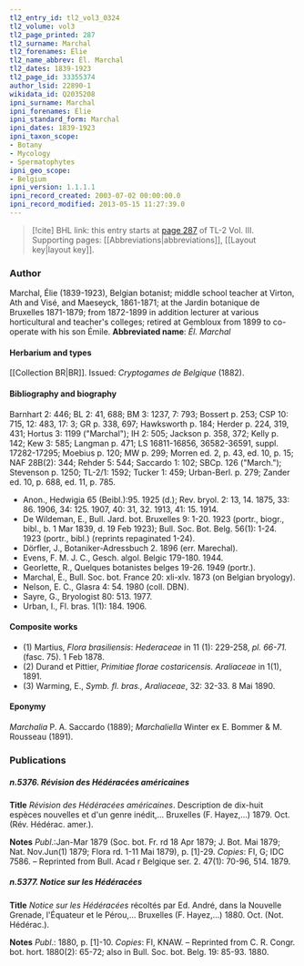 ```yaml
---
tl2_entry_id: tl2_vol3_0324
tl2_volume: vol3
tl2_page_printed: 287
tl2_surname: Marchal
tl2_forenames: Élie
tl2_name_abbrev: Él. Marchal
tl2_dates: 1839-1923
tl2_page_id: 33355374
author_lsid: 22890-1
wikidata_id: Q2035208
ipni_surname: Marchal
ipni_forenames: Élie
ipni_standard_form: Marchal
ipni_dates: 1839-1923
ipni_taxon_scope: 
- Botany
- Mycology
- Spermatophytes
ipni_geo_scope: 
- Belgium
ipni_version: 1.1.1.1
ipni_record_created: 2003-07-02 00:00:00.0
ipni_record_modified: 2013-05-15 11:27:39.0
---
```



> [!cite] BHL link: this entry starts at [page 287](https://www.biodiversitylibrary.org/page/33355374) of TL-2 Vol. III.
> Supporting pages: [[Abbreviations|abbreviations]], [[Layout key|layout key]].

### Author

Marchal, Élie (1839-1923), Belgian botanist; middle school teacher at Virton, Ath and Visé, and Maeseyck, 1861-1871; at the Jardin botanique de Bruxelles 1871-1879; from 1872-1899 in addition lecturer at various horticultural and teacher's colleges; retired at Gembloux from 1899 to co-operate with his son Émile. 
**Abbreviated name**: *Él. Marchal*

#### Herbarium and types

[[Collection BR|BR]]. Issued: *Cryptogames de Belgique* (1882).

#### Bibliography and biography

Barnhart 2: 446; BL 2: 41, 688; BM 3: 1237, 7: 793; Bossert p. 253; CSP 10: 715, 12: 483, 17: 3; GR p. 338, 697; Hawksworth p. 184; Herder p. 224, 319, 431; Hortus 3: 1199 ("Marchal"); IH 2: 505; Jackson p. 358, 372; Kelly p. 142; Kew 3: 585; Langman p. 471; LS 16811-16856, 36582-36591, suppl. 17282-17295; Moebius p. 120; MW p. 299; Morren ed. 2, p. 43, ed. 10, p. 15; NAF 28B(2): 344; Rehder 5: 544; Saccardo 1: 102; SBCp. 126 ("March."); Stevenson p. 1250; TL-2/1: 1592; Tucker 1: 459; Urban-Berl. p. 279; Zander ed. 10, p. 688, ed. 11, p. 785.
- Anon., Hedwigia 65 (Beibl.):95. 1925 (d.); Rev. bryol. 2: 13, 14. 1875, 33: 86. 1906, 34: 125. 1907, 40: 31, 32. 1913, 41: 15. 1914.
- De Wildeman, E., Bull. Jard. bot. Bruxelles 9: 1-20. 1923 (portr., biogr., bibl., b. 1 Mar 1839, d. 19 Feb 1923); Bull. Soc. Bot. Belg. 56(1): 1-24. 1923 (portr., bibl.) (reprints repaginated 1-24).
- Dörfler, J., Botaniker-Adressbuch 2. 1896 (err. Marechal).
- Evens, F. M. J. C., Gesch. algol. Belgic 179-180. 1944.
- Georlette, R., Quelques botanistes belges 19-26. 1949 (portr.).
- Marchal, É., Bull. Soc. bot. France 20: xli-xlv. 1873 (on Belgian bryology).
- Nelson, E. C., Glasra 4: 54. 1980 (coll. DBN).
- Sayre, G., Bryologist 80: 513. 1977.
- Urban, I., Fl. bras. 1(1): 184. 1906.

#### Composite works

- (1) Martius, *Flora brasiliensis*: *Hederaceae* in 11 (1): 229-258, *pl. 66-71.* (fasc. 75). 1 Feb 1878.
- (2) Durand et Pittier, *Primitiae florae costaricensis. Araliaceae* in 1(1), 1891.
- (3) Warming, E., *Symb. fl. bras., Araliaceae*, 32: 32-33. 8 Mai 1890.

#### Eponymy

*Marchalia* P. A. Saccardo (1889); *Marchaliella* Winter ex E. Bommer & M. Rousseau (1891).

### Publications

##### n.5376. Révision des Hédéracées américaines

**Title**
*Révision des Hédéracées américaines*. Description de dix-huit espèces nouvelles et d'un genre inédit,... Bruxelles (F. Hayez,...) 1879. Oct. (Rév. Hédérac. amer.).

**Notes**
*Publ*.:Jan-Mar 1879 (Soc. bot. Fr. rd 18 Apr 1879; J. Bot. Mai 1879; Nat. Nov.Jun(1) 1879; Flora rd. 1-11 Mai 1879), p. \[1\]-29. *Copies*: FI, G; IDC 7586. – Reprinted from Bull. Acad r Belgique ser. 2. 47(1): 70-96, 514. 1879.

##### n.5377. Notice sur les Hédéracées

**Title**
*Notice sur les Hédéracées* récoltés par Ed. André, dans la Nouvelle Grenade, l'Équateur et le Pérou,... Bruxelles (F. Hayez,...) 1880. Oct. (Not. Hédérac.).

**Notes**
*Publ*.: 1880, p. \[1\]-10. *Copies*: FI, KNAW. – Reprinted from C. R. Congr. bot. hort. 1880(2): 65-72; also in Bull. Soc. bot. Belg. 19: 85-93. 1880.


